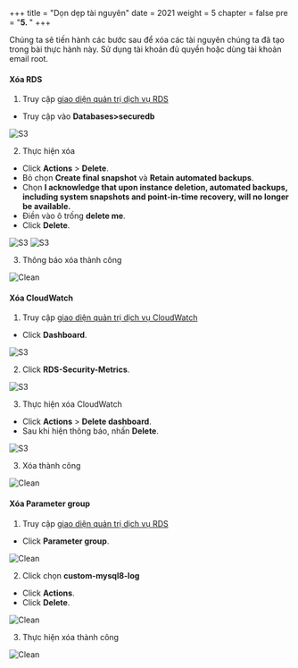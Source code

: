+++
title = "Dọn dẹp tài nguyên"
date = 2021
weight = 5
chapter = false
pre = "<b>5. </b>"
+++

Chúng ta sẽ tiến hành các bước sau để xóa các tài nguyên chúng ta đã tạo trong bài thực hành này. Sử dụng tài khoản đủ quyền hoặc dùng tài khoản email root.

#### Xóa RDS

1. Truy cập [giao diện quản trị dịch vụ RDS](https://console.aws.amazon.com/rds/)
  + Truy cập vào **Databases>securedb**

![S3](/images/4.penetration/012-iam.png)

2. Thực hiện xóa
  + Click **Actions** > **Delete**.
  + Bỏ chọn **Create final snapshot** và **Retain automated backups**.
  + Chọn **I acknowledge that upon instance deletion, automated backups, including system snapshots and point-in-time recovery, will no longer be available.**
  + Điền vào ô trống **delete me**.
  + Click **Delete**.

![S3](/images/4.penetration/013-iam.png)
![S3](/images/4.penetration/014-iam.png)

3. Thông báo xóa thành công

![Clean](/images/5.clean/001-cleanaws.png)

#### Xóa CloudWatch

1. Truy cập [giao diện quản trị dịch vụ CloudWatch](https://console.aws.amazon.com/cloudwatch/)
  + Click **Dashboard**.
  
![S3](/images/4.penetration/019-iam.png)

2. Click **RDS-Security-Metrics**.
  
![S3](/images/4.penetration/020-iam.png)

3. Thực hiện xóa CloudWatch
  + Click **Actions** > **Delete dashboard**.
  + Sau khi hiện thông báo, nhấn **Delete**.

![S3](/images/4.penetration/021-iam.png)

3. Xóa thành công

![Clean](/images/5.clean/002-cleanaws.png)

#### Xóa Parameter group

1. Truy cập [giao diện quản trị dịch vụ RDS](https://console.aws.amazon.com/rds/)
  + Click **Parameter group**.
  
![Clean](/images/5.clean/003-cleanaws.png)

2. Click chọn **custom-mysql8-log**
  + Click **Actions**.
  + Click **Delete**.
  
![Clean](/images/5.clean/004-cleanaws.png)

3. Thực hiện xóa thành công

![Clean](/images/5.clean/005-cleanaws.png)

